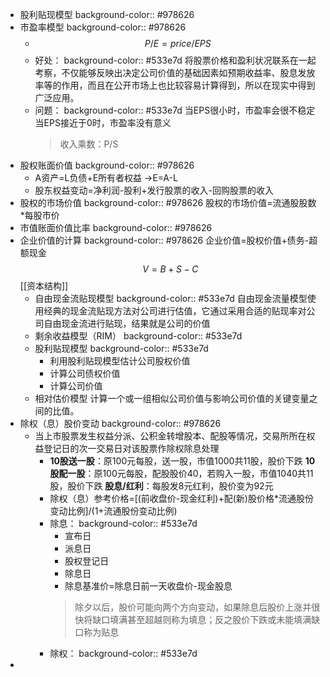 - 股利贴现模型
  background-color:: #978626
- 市盈率模型
  background-color:: #978626
	- $$P/E=price/EPS$$
	- 好处：
	  background-color:: #533e7d
	  将股票价格和盈利状况联系在一起考察，不仅能够反映出决定公司价值的基础因素如预期收益率、股息发放率等的作用，而且在公开市场上也比较容易计算得到，所以在现实中得到广泛应用。
	- 问题：
	  background-color:: #533e7d
	  当EPS很小时，市盈率会很不稳定
	  当EPS接近于0时，市盈率没有意义
	  > 收入乘数：P/S
- 股权账面价值
  background-color:: #978626
	- A资产=L负债+E所有者权益
	  →E=A-L
	- 股东权益变动=净利润-股利+发行股票的收入-回购股票的收入
- 股权的市场价值
  background-color:: #978626
  股权的市场价值=流通股股数*每股市价
- 市值账面价值比率
  background-color:: #978626
- 企业价值的计算
  background-color:: #978626
  企业价值=股权价值+债务-超额现金$$V=B+S-C$$ [[资本结构]]
	- 自由现金流贴现模型
	  background-color:: #533e7d
	  自由现金流量模型使用经典的现金流贴现方法对公司进行估值，它通过采用合适的贴现率对公司自由现金流进行贴现，结果就是公司的价值
	- 剩余收益模型（RIM）
	  background-color:: #533e7d
	- 股利贴现模型
	  background-color:: #533e7d
	  * 利用股利贴现模型估计公司股权价值
	  * 计算公司债权价值
	  * 计算公司价值
	- 相对估价模型
	  计算一个或一组相似公司价值与影响公司价值的关键变量之间的比值。
- 除权（息）股价变动
  background-color:: #978626
	- 当上市股票发生权益分派、公积金转增股本、配股等情况，交易所所在权益登记日的次一交易日对该股票作除权除息处理
		- **10股送一股**：原100元每股，送一股，市值1000共11股，股价下跌
		  **10股配一股**：原100元每股，配股股价40，若购入一股，市值1040共11股，股价下跌
		  **股息/红利**：每股发8元红利，股价变为92元
		- 除权（息）参考价格=[(前收盘价-现金红利)+配(新)股价格*流通股份变动比例]/(1+流通股份变动比例)
		- 除息：
		  background-color:: #533e7d
		  * 宣布日
		  * 派息日
		  * 股权登记日
		  * 除息日
		  * 除息基准价=除息日前一天收盘价-现金股息
		  > 除夕以后，股价可能向两个方向变动，如果除息后股价上涨并很快将缺口填满甚至超越则称为填息；反之股价下跌或未能填满缺口称为贴息
		- 除权：
		  background-color:: #533e7d
-